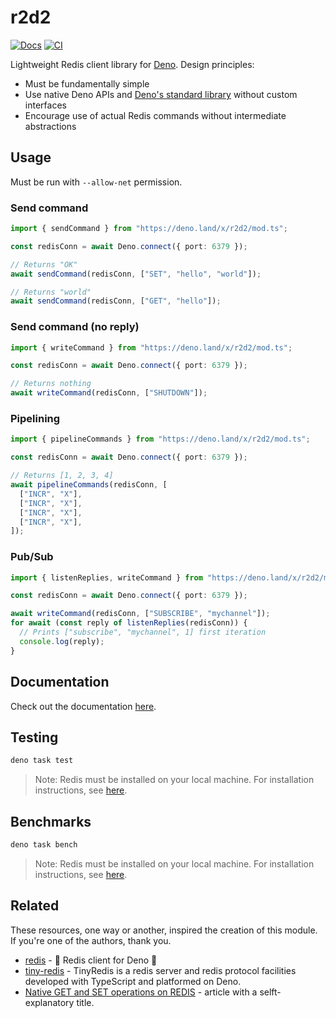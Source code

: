 # r2d2

[![Docs](https://doc.deno.land/badge.svg)](https://doc.deno.land/https://deno.land/x/r2d2/mod.ts)
[![CI](https://github.com/iuioiua/r2d2/actions/workflows/ci.yml/badge.svg)](https://github.com/iuioiua/r2d2/actions/workflows/ci.yml)

Lightweight Redis client library for [Deno](https://deno.land/). Design
principles:

- Must be fundamentally simple
- Use native Deno APIs and [Deno's standard library](https://deno.land/std)
  without custom interfaces
- Encourage use of actual Redis commands without intermediate abstractions

## Usage

Must be run with `--allow-net` permission.

### Send command

```ts
import { sendCommand } from "https://deno.land/x/r2d2/mod.ts";

const redisConn = await Deno.connect({ port: 6379 });

// Returns "OK"
await sendCommand(redisConn, ["SET", "hello", "world"]);

// Returns "world"
await sendCommand(redisConn, ["GET", "hello"]);
```

### Send command (no reply)

```ts
import { writeCommand } from "https://deno.land/x/r2d2/mod.ts";

const redisConn = await Deno.connect({ port: 6379 });

// Returns nothing
await writeCommand(redisConn, ["SHUTDOWN"]);
```

### Pipelining

```ts
import { pipelineCommands } from "https://deno.land/x/r2d2/mod.ts";

const redisConn = await Deno.connect({ port: 6379 });

// Returns [1, 2, 3, 4]
await pipelineCommands(redisConn, [
  ["INCR", "X"],
  ["INCR", "X"],
  ["INCR", "X"],
  ["INCR", "X"],
]);
```

### Pub/Sub

```ts
import { listenReplies, writeCommand } from "https://deno.land/x/r2d2/mod.ts";

const redisConn = await Deno.connect({ port: 6379 });

await writeCommand(redisConn, ["SUBSCRIBE", "mychannel"]);
for await (const reply of listenReplies(redisConn)) {
  // Prints ["subscribe", "mychannel", 1] first iteration
  console.log(reply);
}
```

## Documentation

Check out the documentation
[here](https://doc.deno.land/https://deno.land/x/r2d2/mod.ts).

## Testing

```bash
deno task test
```

> Note: Redis must be installed on your local machine. For installation
> instructions, see [here](https://redis.io/docs/getting-started/installation/).

## Benchmarks

```bash
deno task bench
```

> Note: Redis must be installed on your local machine. For installation
> instructions, see [here](https://redis.io/docs/getting-started/installation/).

## Related

These resources, one way or another, inspired the creation of this module. If
you're one of the authors, thank you.

- [redis](https://deno.land/x/redis) - 🦕 Redis client for Deno 🍕
- [tiny-redis](https://github.com/qingant/tiny-redis) - TinyRedis is a redis
  server and redis protocol facilities developed with TypeScript and platformed
  on Deno.
- [Native GET and SET operations on REDIS](https://medium.com/deno-the-complete-reference/native-get-and-set-operations-on-redis-c6cd34df1e90) -
  article with a selft-explanatory title.
